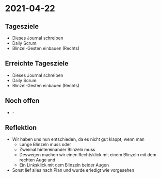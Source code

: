 # 2021-04-22
## Tagesziele
* Dieses Journal schreiben
* Daily Scrum
* Blinzel-Gesten einbauen (Rechts)
## Erreichte Tagesziele
* Dieses Journal schreiben
* Daily Scrum
* Blinzel-Gesten einbauen (Rechts)
## Noch offen
* \-
## Reflektion
* Wir haben uns nun entschieden, da es nicht gut klappt, wenn man
    * Lange Blinzeln muss oder
    * Zweimal hintereinander Blinzeln muss
    * Deswegen machen wir einen Rechtsklick mit einem Blinzeln mit dem rechten Auge und
    * Ein Linksklick mit dem Blinzeln beider Augen
* Sonst lief alles nach Plan und wurde erledigt wie vorgesehen